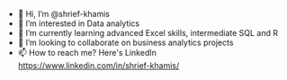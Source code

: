 - 👋 Hi, I’m @shrief-khamis
- 👀 I’m interested in Data analytics
- 🌱 I’m currently learning advanced Excel skills, intermediate SQL and R
- 💞️ I’m looking to collaborate on business analytics projects
- 📫 How to reach me? Here's LinkedIn https://www.linkedin.com/in/shrief-khamis/

<!---
shrief-khamis/shrief-khamis is a ✨ special ✨ repository because its `README.md` (this file) appears on your GitHub profile.
You can click the Preview link to take a look at your changes.
--->
